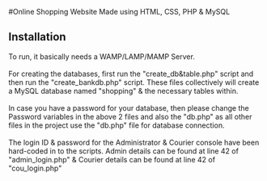 #Online Shopping Website
Made using HTML, CSS, PHP & MySQL

## Installation
To run, it basically needs a WAMP/LAMP/MAMP Server. <br><br>
For creating the databases, first run the "create_db&table.php" script and then run the "create_bankdb.php" script. These files collectively  will create a MySQL database named "shopping" & the necessary tables within.<br><br>
In case you have a password for your database, then please change the Password variables in the above 2 files and also the "db.php" as all other files in the project use the "db.php" file for database connection.<br><br>
The login ID & password for the Administrator & Courier console have been hard-coded in to the scripts. Admin details can be found at line 42 of "admin_login.php" & Courier details can be found at line 42 of "cou_login.php"
